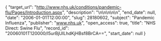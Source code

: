 {
  "target_url": "http://www.nhs.uk/conditions/pandemic-flu/Pages/Introduction.aspx", 
  "description": "\n\n\n\n\n", 
  "end_date": null, 
  "date": "2006-01-01T12:00:00", 
  "slug": 28180602, 
  "subject": "Pandemic Influenza", 
  "publisher": "www.nhs.uk", 
  "open_access": true, 
  "title": "NHS Direct: Swine Flu", 
  "record_id": "20060101T120000/l5urBjUILhdKjHBsf8BrCA==", 
  "start_date": null
}






